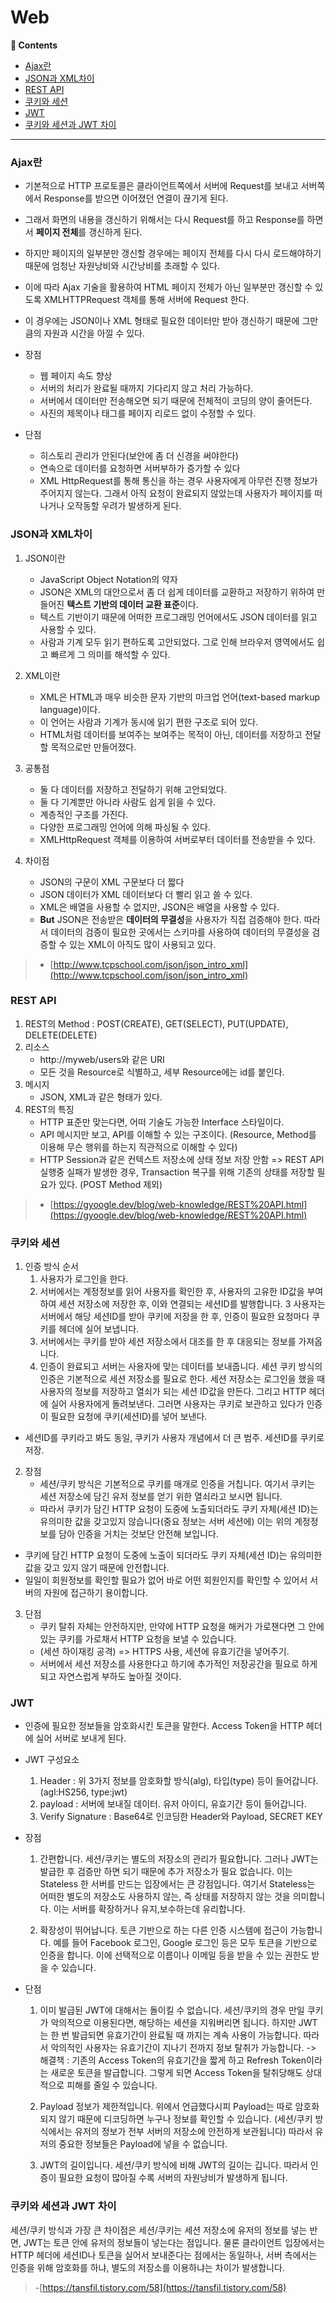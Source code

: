 # Web
**:book: Contents**
* [Ajax란](#Ajax란)
* [JSON과 XML차이](#JSON과-XML차이)
* [REST API](#REST-API)
* [쿠키와 세션](#쿠키와-세션)
* [JWT](#JWT)
* [쿠키와 세션과 JWT 차이](#쿠키와-세션과-JWT-차이)
---

### Ajax란

* 기본적으로 HTTP 프로토콜은 클라이언트쪽에서 서버에 Request를 보내고 서버쪽에서 Response를 받으면 이어졌던 연결이 끊기게 된다.
* 그래서 화면의 내용을 갱신하기 위해서는 다시 Request를 하고 Response를 하면서 **페이지 전체**를 갱신하게 된다. 
* 하지만 페이지의 일부분만 갱신할 경우에는 페이지 전체를 다시 다시 로드해야하기 때문에 엄청난 자원낭비와 시간낭비를 초래할 수 있다.
* 이에 따라 Ajax 기술을 활용하여 HTML 페이지 전체가 아닌 일부분만 갱신할 수 있도록 XMLHTTPRequest 객체를 통해 서버에 Request 한다.
* 이 경우에는 JSON이나 XML 형태로 필요한 데이터만 받아 갱신하기 때문에 그만큼의 자원과 시간을 아낄 수 있다.

* 장점
  * 웹 페이지 속도 향상
  * 서버의 처리가 완료될 때까지 기다리지 않고 처리 가능하다.
  * 서버에서 데이터만 전송해오면 되기 때문에 전체적이 코딩의 양이 줄어든다.
  * 사진의 제목이나 태그를 페이지 리로드 없이 수정할 수 있다.
* 단점
  * 히스토리 관리가 안된다(보안에 좀 더 신경을 써야한다)
  * 연속으로 데이터를 요청하면 서버부하가 증가할 수 있다
  * XML HttpRequest를 통해 통신을 하는 경우 사용자에게 아무런 진행 정보가 주어지지 않는다. 그래서 아직 요청이 완료되지 않았는데 
  사용자가 페이지를 떠나거나 오작동할 우려가 발생하게 된다. 


### JSON과 XML차이
1. JSON이란
    * JavaScript Object Notation의 약자
    * JSON은 XML의 대안으로서 좀 더 쉽게 데이터를 교환하고 저장하기 위하여 만들어진 **텍스트 기반의 데이터 교환 표준**이다.
    * 텍스트 기반이기 때문에 어떠한 프로그래밍 언어에서도 JSON 데이터를 읽고 사용할 수 있다.
    * 사람과 기계 모두 읽기 편하도록 고안되었다. 그로 인해 브라우저 영역에서도 쉽고 빠르게 그 의미를 해석할 수 있다. 
2. XML이란
    * XML은 HTML과 매우 비슷한 문자 기반의 마크업 언어(text-based markup language)이다.
    * 이 언어는 사람과 기계가 동시에 읽기 편한 구조로 되어 있다. 
    * HTML처럼 데이터를 보여주는 보여주는 목적이 아닌, 데이터를 저장하고 전달할 목적으로만 만들어졌다.
 
3. 공통점
    * 둘 다 데이터를 저장하고 전달하기 위해 고안되었다.
    * 둘 다 기계뿐만 아니라 사람도 쉽게 읽을 수 있다.
    * 계층적인 구조를 가진다.
    * 다양한 프로그래밍 언어에 의해 파싱될 수 있다.
    * XMLHttpRequest 객체를 이용하여 서버로부터 데이터를 전송받을 수 있다. 
4. 차이점
    * JSON의 구문이 XML 구문보다 더 짧다
    * JSON 데이터가 XML 데이터보다 더 빨리 읽고 쓸 수 있다.
    * XML은 배열을 사용할 수 없지만, JSON은 배열을 사용할 수 있다.
    * **But**  JSON은 전송받은 **데이터의 무결성**을 사용자가 직접 검증해야 한다. 따라서 데이터의 검증이 필요한 곳에서는 스키마를 사용하여
    데이터의 무결성을 검증할 수 있는 XML이 아직도 많이 사용되고 있다.

> - [http://www.tcpschool.com/json/json_intro_xml](http://www.tcpschool.com/json/json_intro_xml)


### REST API

1. REST의 Method : POST(CREATE), GET(SELECT), PUT(UPDATE), DELETE(DELETE)
2. 리소스
    * http://myweb/users와 같은 URI
    * 모든 것을 Resource로 식별하고, 세부 Resource에는 id를 붙인다. 
3. 메시지
    * JSON, XML과 같은 형태가 있다.
4. REST의 특징
    * HTTP 표준만 맞는다면, 어떠 기술도 가능한 Interface 스타일이다.
    * API 메시지만 보고, API를 이해할 수 있는 구조이다. (Resource, Method를 이용해 무슨 행위를 하는지 직관적으로 이해할 수 있다)
    * HTTP Session과 같은 컨텍스트 저장소에 상태 정보 저장 안함 => REST API 실행중 실패가 발생한 경우, Transaction 복구를 위해 기존의 상태를 저장할 필요가 있다. (POST Method 제외)
> - [https://gyoogle.dev/blog/web-knowledge/REST%20API.html](https://gyoogle.dev/blog/web-knowledge/REST%20API.html)

### 쿠키와 세션
1. 인증 방식 순서
    1. 사용자가 로그인을 한다.
    2. 서버에서는 계정정보를 읽어 사용자를 확인한 후, 사용자의 고유한 ID값을 부여하여 세션 저장소에 저장한 후, 이와 연결되는 세션ID를 발행합니다.
    3 사용자는 서버에서 해당 세션ID를 받아 쿠키에 저장을 한 후, 인증이 필요한 요청마다 쿠키를 헤더에 실어 보냅니다.
    4. 서버에서는 쿠키를 받아 세션 저장소에서 대조를 한 후 대응되는 정보를 가져옵니다.
    5. 인증이 완료되고 서버는 사용자에 맞는 데이터를 보내줍니다.
세션 쿠키 방식의 인증은 기본적으로 세션 저장소를 필요로 한다. 세션 저장소는 로그인을 했을 때 사용자의 정보를 저장하고 열쇠가 되는 세션 ID값을 만든다. 그리고 HTTP 헤더에 실어 사용자에게 돌려보낸다. 그러면 사용자는 쿠키로 보관하고 있다가 인증이 필요한 요청에 쿠키(세션ID)를 넣어 보낸다. 
* 세션ID를 쿠키라고 봐도 동일, 쿠키가 사용자 개념에서 더 큰 범주. 세션ID를 쿠키로 저장.


2. 장점
    * 세션/쿠키 방식은 기본적으로 쿠키를 매개로 인증을 거칩니다. 여기서 쿠키는 세션 저장소에 담긴 유저 정보를 얻기 위한 열쇠라고 보시면 됩니다. 
    * 따라서 쿠키가 담긴 HTTP 요청이 도중에 노출되더라도 쿠키 자체(세션 ID)는 유의미한 값을 갖고있지 않습니다(중요 정보는 서버 세션에) 이는 위의 계정정보를 담아 인증을 거치는 것보단 안전해 보입니다. 

 - 쿠키에 담긴 HTTP 요청이 도중에 노출이 되더라도 쿠키 자체(세션 ID)는 유의미한 값을 갖고 있지 않기 때문에 안전합니다. 
 - 일일이 회원정보를 확인할 필요가 없어 바로 어떤 회원인지를 확인할 수 있어서 서버의 자원에 접근하기 용이합니다. 


3. 단점
    * 쿠키 탈취 자체는 안전하지만, 만약에 HTTP 요청을 해커가 가로챈다면 그 안에 있는 쿠키를 가로채서 HTTP 요청을 보낼 수 있습니다. 
    * (세션 하이재킹 공격) => HTTPS 사용, 세션에 유효기간을 넣어주기.
    * 서버에서 세션 저장소를 사용한다고 하기에 추가적인 저장공간을 필요로 하게되고 자연스럽게 부하도 높아질 것이다. 

### JWT

* 인증에 필요한 정보들을 암호화시킨 토큰을 말한다. Access Token을 HTTP 헤더에 실어 서버로 보내게 된다.
* JWT 구성요소
  1. Header : 위 3가지 정보를 암호화할 방식(alg), 타입(type) 등이 들어갑니다. (agl:HS256, type:jwt)
  2. payload : 서버에 보내질 데이터. 유저 아이디, 유효기간  등이 들어갑니다.
  3. Verify Signature : Base64로 인코딩한 Header와 Payload, SECRET KEY

* 장점
  1. 간편합니다. 세션/쿠키는 별도의 저장소의 관리가 필요합니다. 그러나 JWT는 발급한 후 검증만 하면 되기 때문에 추가 저장소가 필요 없습니다.
  이는 Stateless 한 서버를 만드는 입장에서는 큰 강점입니다. 여기서 Stateless는 어떠한 별도의 저장소도 사용하지 않는, 즉 상태를 저장하지 않는 것을 의미합니다. 
  이는 서버를 확장하거나 유지,보수하는데 유리합니다.
  
  2. 확장성이 뛰어납니다. 토큰 기반으로 하는 다른 인증 시스템에 접근이 가능합니다. 예를 들어 Facebook 로그인, Google 로그인 등은 모두 토큰을 기반으로 인증을 합니다.
  이에 선택적으로 이름이나 이메일 등을 받을 수 있는 권한도 받을 수 있습니다. 

* 단점
  1. 이미 발급된 JWT에 대해서는 돌이킬 수 없습니다. 세션/쿠키의 경우 만일 쿠키가 악의적으로 이용된다면, 해당하는 세션을 지워버리면 됩니다. 하지만 JWT는 한 번 발급되면 유효기간이 완료될 때 까지는 계속 사용이 가능합니다. 따라서 악의적인 사용자는 유효기간이 지나기 전까지 정보 탈취가 가능합니다.
-> 해결책 : 기존의 Access Token의 유효기간을 짧게 하고 Refresh Token이라는 새로운 토큰을 발급합니다. 그렇게 되면 Access Token을 탈취당해도 상대적으로 피해를 줄일 수 있습니다. 

  2. Payload 정보가 제한적입니다. 위에서 언급했다시피 Payload는 따로 암호화되지 않기 때문에 디코딩하면 누구나 정보를 확인할 수 있습니다. (세션/쿠키 방식에서는 유저의 정보가 전부 서버의 저장소에 안전하게 보관됩니다) 따라서 유저의 중요한 정보들은 Payload에 넣을 수 없습니다.
  3. JWT의 길이입니다. 세션/쿠키 방식에 비해 JWT의 길이는 깁니다. 따라서 인증이 필요한 요청이 많아질 수록 서버의 자원낭비가 발생하게 됩니다.
 
 
### 쿠키와 세션과 JWT 차이

세션/쿠키 방식과 가장 큰 차이점은 세션/쿠키는 세션 저장소에 유저의 정보를 넣는 반면, JWT는 토큰 안에 유저의 정보들이 넣는다는 점입니다. 물론 클라이언트 입장에서는 HTTP 헤더에 세션ID나 토큰을 실어서 보내준다는 점에서는 동일하나, 서버 측에서는 인증을 위해 암호화를 하냐, 별도의 저장소를 이용하냐는 차이가 발생합니다.

> -[https://tansfil.tistory.com/58](https://tansfil.tistory.com/58)
